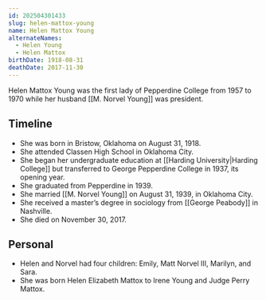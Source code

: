 ```yaml
---
id: 202504301433
slug: helen-mattox-young
name: Helen Mattox Young
alternateNames:
  - Helen Young
  - Helen Mattox
birthDate: 1918-08-31
deathDate: 2017-11-30
---
```

Helen Mattox Young was the first lady of Pepperdine College from 1957 to 1970 while her husband [[M. Norvel Young]] was president.

## Timeline
- She was born in Bristow, Oklahoma on August 31, 1918.
- She attended Classen High School in Oklahoma City.
- She began her undergraduate education at [[Harding University|Harding College]] but transferred to George Pepperdine College in 1937, its opening year.
- She graduated from Pepperdine in 1939.
- She married [[M. Norvel Young]] on August 31, 1939, in Oklahoma City.
- She received a master’s degree in sociology from [[George Peabody]] in Nashville.
- She died on November 30, 2017.

## Personal
- Helen and Norvel had four children: Emily, Matt Norvel III, Marilyn, and Sara.
- She was born Helen Elizabeth Mattox to Irene Young and Judge Perry Mattox.
